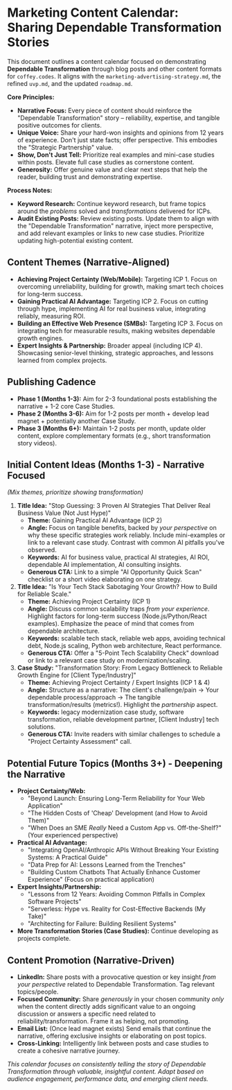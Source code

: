 # Marketing Content Calendar: Sharing Dependable Transformation Stories

This document outlines a content calendar focused on demonstrating **Dependable Transformation** through blog posts and other content formats for `coffey.codes`. It aligns with the `marketing-advertising-strategy.md`, the refined `uvp.md`, and the updated `roadmap.md`.

**Core Principles:**
*   **Narrative Focus:** Every piece of content should reinforce the "Dependable Transformation" story – reliability, expertise, and tangible positive outcomes for clients.
*   **Unique Voice:** Share *your* hard-won insights and opinions from 12 years of experience. Don't just state facts; offer perspective. This embodies the "Strategic Partnership" value.
*   **Show, Don't Just Tell:** Prioritize real examples and mini-case studies within posts. Elevate full case studies as cornerstone content.
*   **Generosity:** Offer genuine value and clear next steps that help the reader, building trust and demonstrating expertise.

**Process Notes:**
*   **Keyword Research:** Continue keyword research, but frame topics around the *problems* solved and *transformations* delivered for ICPs.
*   **Audit Existing Posts:** Review existing posts. Update them to align with the "Dependable Transformation" narrative, inject more perspective, and add relevant examples or links to new case studies. Prioritize updating high-potential existing content.

## Content Themes (Narrative-Aligned)

*   **Achieving Project Certainty (Web/Mobile):** Targeting ICP 1. Focus on overcoming unreliability, building for growth, making smart tech choices for long-term success.
*   **Gaining Practical AI Advantage:** Targeting ICP 2. Focus on cutting through hype, implementing AI for real business value, integrating reliably, measuring ROI.
*   **Building an Effective Web Presence (SMBs):** Targeting ICP 3. Focus on integrating tech for measurable results, making websites dependable growth engines.
*   **Expert Insights & Partnership:** Broader appeal (including ICP 4). Showcasing senior-level thinking, strategic approaches, and lessons learned from complex projects.

## Publishing Cadence

*   **Phase 1 (Months 1-3):** Aim for 2-3 foundational posts establishing the narrative + 1-2 core Case Studies.
*   **Phase 2 (Months 3-6):** Aim for 1-2 posts per month + develop lead magnet + potentially another Case Study.
*   **Phase 3 (Months 6+):** Maintain 1-2 posts per month, update older content, explore complementary formats (e.g., short transformation story videos).

## Initial Content Ideas (Months 1-3) - Narrative Focused

*(Mix themes, prioritize showing transformation)*

1.  **Title Idea:** "Stop Guessing: 3 Proven AI Strategies That Deliver Real Business Value (Not Just Hype)"
    *   **Theme:** Gaining Practical AI Advantage (ICP 2)
    *   **Angle:** Focus on tangible benefits, backed by *your perspective* on why these specific strategies work reliably. Include mini-examples or link to a relevant case study. Contrast with common AI pitfalls you've observed.
    *   **Keywords:** AI for business value, practical AI strategies, AI ROI, dependable AI implementation, AI consulting insights.
    *   **Generous CTA:** Link to a simple "AI Opportunity Quick Scan" checklist or a short video elaborating on one strategy.
2.  **Title Idea:** "Is Your Tech Stack Sabotaging Your Growth? How to Build for Reliable Scale."
    *   **Theme:** Achieving Project Certainty (ICP 1)
    *   **Angle:** Discuss common scalability traps *from your experience*. Highlight factors for long-term success (Node.js/Python/React examples). Emphasize the peace of mind that comes from dependable architecture.
    *   **Keywords:** scalable tech stack, reliable web apps, avoiding technical debt, Node.js scaling, Python web architecture, React performance.
    *   **Generous CTA:** Offer a "5-Point Tech Scalability Check" download or link to a relevant case study on modernization/scaling.
3.  **Case Study:** "Transformation Story: From Legacy Bottleneck to Reliable Growth Engine for [Client Type/Industry]"
    *   **Theme:** Achieving Project Certainty / Expert Insights (ICP 1 & 4)
    *   **Angle:** Structure as a narrative: The client's challenge/pain -> Your dependable process/approach -> The tangible transformation/results (metrics!). Highlight the *partnership* aspect.
    *   **Keywords:** legacy modernization case study, software transformation, reliable development partner, [Client Industry] tech solutions.
    *   **Generous CTA:** Invite readers with similar challenges to schedule a "Project Certainty Assessment" call.

## Potential Future Topics (Months 3+) - Deepening the Narrative

*   **Project Certainty/Web:**
    *   "Beyond Launch: Ensuring Long-Term Reliability for Your Web Application"
    *   "The Hidden Costs of 'Cheap' Development (and How to Avoid Them)"
    *   "When Does an SME *Really* Need a Custom App vs. Off-the-Shelf?" (Your experienced perspective)
*   **Practical AI Advantage:**
    *   "Integrating OpenAI/Anthropic APIs Without Breaking Your Existing Systems: A Practical Guide"
    *   "Data Prep for AI: Lessons Learned from the Trenches"
    *   "Building Custom Chatbots That Actually Enhance Customer Experience" (Focus on practical application)
*   **Expert Insights/Partnership:**
    *   "Lessons from 12 Years: Avoiding Common Pitfalls in Complex Software Projects"
    *   "Serverless: Hype vs. Reality for Cost-Effective Backends (My Take)"
    *   "Architecting for Failure: Building Resilient Systems"
*   **More Transformation Stories (Case Studies):** Continue developing as projects complete.

## Content Promotion (Narrative-Driven)

*   **LinkedIn:** Share posts with a provocative question or key insight *from your perspective* related to Dependable Transformation. Tag relevant topics/people.
*   **Focused Community:** Share *generously* in your chosen community *only* when the content directly adds significant value to an ongoing discussion or answers a specific need related to reliability/transformation. Frame it as helping, not promoting.
*   **Email List:** (Once lead magnet exists) Send emails that continue the narrative, offering exclusive insights or elaborating on post topics.
*   **Cross-Linking:** Intelligently link between posts and case studies to create a cohesive narrative journey.

_This calendar focuses on consistently telling the story of Dependable Transformation through valuable, insightful content. Adapt based on audience engagement, performance data, and emerging client needs._
